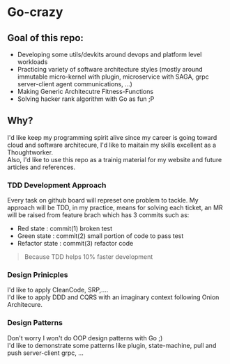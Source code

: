 # Go-crazy

## Goal of this repo:  
- Developing some utils/devkits around devops and platform level workloads
- Practicing variety of software architecture styles (mostly around immutable micro-kernel with plugin, microservice with SAGA, grpc server-client agent communications, ...)
- Making Generic Architecutre Fitness-Functions
- Solving hacker rank algorithm with Go as fun ;P

## Why?  
I'd like keep my programming spirit alive since my career is going toward cloud and software architecure, I'd like to maitain my skills excellent as a Thoughtworker.  
Also, I'd like to use this repo as a trainig material for my website and future articles and references.

### TDD Development Approach
Every task on github board will represet one problem to tackle.
My approach will be TDD, in my practice, means for solving each ticket, an MR will be raised from feature brach which has 3 commits such as:  
  - Red state      : commit(1) broken test
  - Green state    : commit(2) small portion of code to pass test
  - Refactor state : commit(3) refactor code  

> Because TDD helps 10% faster development

### Design Prinicples  
I'd like to apply CleanCode, SRP,....  
I'd like to apply DDD and CQRS with an imaginary context following Onion Architecure.

### Design Patterns 
Don't worry I won't do OOP design patterns with Go ;)    
I'd like to demonstrate some patterns like plugin, state-machine, pull and push server-client grpc, ...

